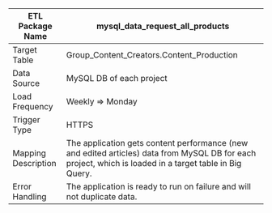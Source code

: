 | ETL Package Name    | mysql_data_request_all_products                                                                                                                         | 
|---------------------|---------------------------------------------------------------------------------------------------------------------------------------------------------|
| Target Table        | Group_Content_Creators.Content_Production                                                                                                               |
| Data Source         | MySQL DB of each project                                                                                                                                |
| Load Frequency      | Weekly => Monday                                                                                                                                        |
| Trigger Type        | HTTPS                                                                                                                                                   |
| Mapping Description | The application gets content performance (new and edited articles) data from MySQL DB for each project, which is loaded in a target table in Big Query. |
| Error Handling      | The application is ready to run on failure and will not duplicate data.                                                                                 |
